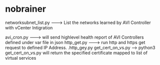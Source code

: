 # nobrainer

networksubnet_list.py ---> List the networks learned by AVI Controller with vCenter Intigration

avi_cron.py ---> will send highlevel health report of AVI Controllers defined under var file in json
http_get.py ---> run http and https get request to defined IP Address.
                 .http_gey.py <ip address>
get_cert_on_vs.py --> python3 get_cert_on_vs.py will return the specified certificate mapped to list of virtual services
